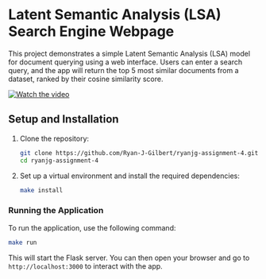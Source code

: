 # Latent Semantic Analysis (LSA) Search Engine Webpage

This project demonstrates a simple Latent Semantic Analysis (LSA) model for document querying using a web interface. Users can enter a search query, and the app will return the top 5 most similar documents from a dataset, ranked by their cosine similarity score.

[![Watch the video](https://img.youtube.com/vi/WsTMPmzaDOI.jpg)](https://youtu.be/WsTMPmzaDOI)

## Setup and Installation

1. Clone the repository:
   ```bash
   git clone https://github.com/Ryan-J-Gilbert/ryanjg-assignment-4.git
   cd ryanjg-assignment-4
   ```

2. Set up a virtual environment and install the required dependencies:
   ```bash
   make install
   ```

### Running the Application

To run the application, use the following command:
```bash
make run
```

This will start the Flask server. You can then open your browser and go to `http://localhost:3000` to interact with the app.
